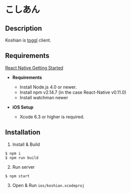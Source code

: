 # こしあん

## Description

Koshian is [toggl](https://toggl.com/) client.

## Requirements

[React Native Getting Started](https://facebook.github.io/react-native/docs/getting-started.html)

- **Requirements**
  * Install Node.js 4.0 or newer.
  * Install npm v2.14.7 (in the case React-Native v0.11.0)
  * Install watchman newer

- **iOS Setup**
  * Xcode 6.3 or higher is required.

## Installation

1. Install & Build
  ```vi
  $ npm i
  $ npm run build
  ```

2. Run server
  ```vi
  $ npm start
  ```

3. Open & Run `ios/koshian.xcodeproj`
